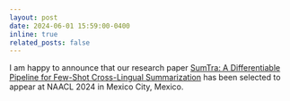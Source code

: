 ```yaml
---
layout: post
date: 2024-06-01 15:59:00-0400
inline: true
related_posts: false
---
```


I am happy to announce that our research paper <a href="https://aclanthology.org/2024.naacl-long.133/">SumTra: A Differentiable Pipeline for Few-Shot Cross-Lingual Summarization</a> has been selected to appear at NAACL 2024 in Mexico City, Mexico.
